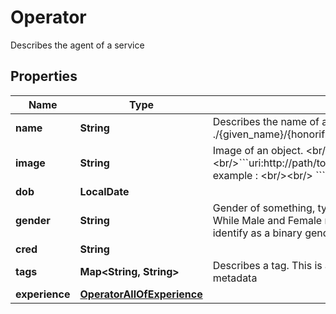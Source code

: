 

# Operator

Describes the agent of a service

## Properties

| Name | Type | Description | Notes |
|------------ | ------------- | ------------- | -------------|
|**name** | **String** | Describes the name of a person in format: ./{given_name}/{honorific_prefix}/{first_name}/{middle_name}/{last_name}/{honorific_suffix} |  [optional] |
|**image** | **String** | Image of an object. &lt;br/&gt;&lt;br/&gt; A url based image will look like &lt;br/&gt;&lt;br/&gt;&#x60;&#x60;&#x60;uri:http://path/to/image&#x60;&#x60;&#x60; &lt;br/&gt;&lt;br/&gt; An image can also be sent as a data string. For example : &lt;br/&gt;&lt;br/&gt; &#x60;&#x60;&#x60;data:js87y34ilhriuho84r3i4&#x60;&#x60;&#x60; |  [optional] |
|**dob** | **LocalDate** |  |  [optional] |
|**gender** | **String** | Gender of something, typically a Person, but possibly also fictional characters, animals, etc. While Male and Female may be used, text strings are also acceptable for people who do not identify as a binary gender |  [optional] |
|**cred** | **String** |  |  [optional] |
|**tags** | **Map&lt;String, String&gt;** | Describes a tag. This is a simple key-value store which is used to contain extended metadata |  [optional] |
|**experience** | [**OperatorAllOfExperience**](OperatorAllOfExperience.md) |  |  [optional] |



